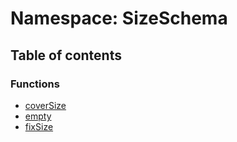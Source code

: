 # Namespace: SizeSchema

## Table of contents

### Functions

* [coverSize](/en/auto-docs/core/functions/SizeSchema.coverSize.md)
* [empty](/en/auto-docs/core/functions/SizeSchema.empty.md)
* [fixSize](/en/auto-docs/core/functions/SizeSchema.fixSize.md)
